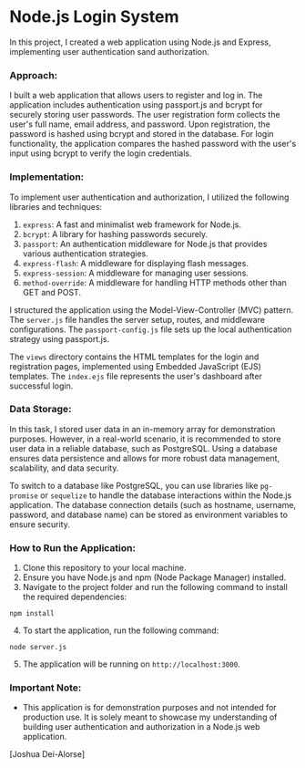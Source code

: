 
# Node.js Login System
In this project, I created a web application using Node.js and Express, implementing user authentication sand authorization.

### Approach:

I built a web application that allows users to register and log in. The application includes authentication using passport.js and bcrypt for securely storing user passwords. The user registration form collects the user's full name, email address, and password. Upon registration, the password is hashed using bcrypt and stored in the database. For login functionality, the application compares the hashed password with the user's input using bcrypt to verify the login credentials.

### Implementation:

To implement user authentication and authorization, I utilized the following libraries and techniques:

1. `express`: A fast and minimalist web framework for Node.js.
2. `bcrypt`: A library for hashing passwords securely.
3. `passport`: An authentication middleware for Node.js that provides various authentication strategies.
4. `express-flash`: A middleware for displaying flash messages.
5. `express-session`: A middleware for managing user sessions.
6. `method-override`: A middleware for handling HTTP methods other than GET and POST.

I structured the application using the Model-View-Controller (MVC) pattern. The `server.js` file handles the server setup, routes, and middleware configurations. The `passport-config.js` file sets up the local authentication strategy using passport.js.

The `views` directory contains the HTML templates for the login and registration pages, implemented using Embedded JavaScript (EJS) templates. The `index.ejs` file represents the user's dashboard after successful login.

### Data Storage:

In this task, I stored user data in an in-memory array for demonstration purposes. However, in a real-world scenario, it is recommended to store user data in a reliable database, such as PostgreSQL. Using a database ensures data persistence and allows for more robust data management, scalability, and data security.

To switch to a database like PostgreSQL, you can use libraries like `pg-promise` or `sequelize` to handle the database interactions within the Node.js application. The database connection details (such as hostname, username, password, and database name) can be stored as environment variables to ensure security.

### How to Run the Application:

1. Clone this repository to your local machine.
2. Ensure you have Node.js and npm (Node Package Manager) installed.
3. Navigate to the project folder and run the following command to install the required dependencies:

```
npm install
```

4. To start the application, run the following command:

```
node server.js
```

5. The application will be running on `http://localhost:3000`.

### Important Note:

- This application is for demonstration purposes and not intended for production use. It is solely meant to showcase my understanding of building user authentication and authorization in a Node.js web application.

[Joshua Dei-Alorse]